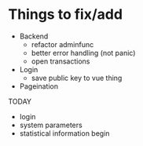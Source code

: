 # Things to fix/add
* Backend
  * refactor adminfunc
  * better error handling (not panic)
  * open transactions
* Login
  * save public key to vue thing
* Pageination


TODAY
* login
* system parameters
* statistical information begin
